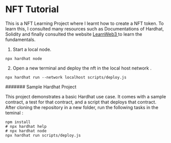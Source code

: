 # NFT Tutorial

This is a NFT Learning Project where I learnt how to create a NFT token. To learn this, I consulted many resources such as Documentations of Hardhat, Solidity and finally consulted the website <a href = "https://learnweb3.io/courses/9a3fafe4-b5eb-4329-bdef-97b2aa6aacc1/lessons"> LearnWeb3 </a> to learn the fundamentals. 




1. Start a local node. 
```shell 
npx hardhat node 
``` 
2. Open a new terminal and deploy the nft  in the local host network .
```shell
npx hardhat run --network localhost scripts/deploy.js
```

####### Sample Hardhat Project

This project demonstrates a basic Hardhat use case. It comes with a sample contract, a test for that contract, and a script that deploys that contract.
After cloning the repository in a new folder, run the following tasks in the teminal :

```shell
npm install 
# npx hardhat help
# npx hardhat node
npx hardhat run scripts/deploy.js
```
